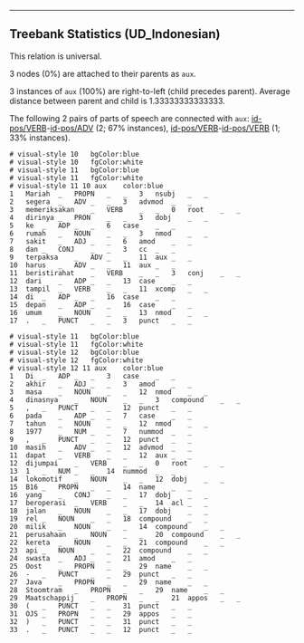

--------------------------------------------------------------------------------

## Treebank Statistics (UD_Indonesian)

This relation is universal.

3 nodes (0%) are attached to their parents as `aux`.

3 instances of `aux` (100%) are right-to-left (child precedes parent).
Average distance between parent and child is 1.33333333333333.

The following 2 pairs of parts of speech are connected with `aux`: [id-pos/VERB]()-[id-pos/ADV]() (2; 67% instances), [id-pos/VERB]()-[id-pos/VERB]() (1; 33% instances).


~~~ conllu
# visual-style 10	bgColor:blue
# visual-style 10	fgColor:white
# visual-style 11	bgColor:blue
# visual-style 11	fgColor:white
# visual-style 11 10 aux	color:blue
1	Mariah	_	PROPN	_	_	3	nsubj	_	_
2	segera	_	ADV	_	_	3	advmod	_	_
3	memeriksakan	_	VERB	_	_	0	root	_	_
4	dirinya	_	PRON	_	_	3	dobj	_	_
5	ke	_	ADP	_	_	6	case	_	_
6	rumah	_	NOUN	_	_	3	nmod	_	_
7	sakit	_	ADJ	_	_	6	amod	_	_
8	dan	_	CONJ	_	_	3	cc	_	_
9	terpaksa	_	ADV	_	_	11	aux	_	_
10	harus	_	ADV	_	_	11	aux	_	_
11	beristirahat	_	VERB	_	_	3	conj	_	_
12	dari	_	ADP	_	_	13	case	_	_
13	tampil	_	VERB	_	_	11	xcomp	_	_
14	di	_	ADP	_	_	16	case	_	_
15	depan	_	ADP	_	_	16	case	_	_
16	umum	_	NOUN	_	_	13	nmod	_	_
17	.	_	PUNCT	_	_	3	punct	_	_

~~~


~~~ conllu
# visual-style 11	bgColor:blue
# visual-style 11	fgColor:white
# visual-style 12	bgColor:blue
# visual-style 12	fgColor:white
# visual-style 12 11 aux	color:blue
1	Di	_	ADP	_	_	3	case	_	_
2	akhir	_	ADJ	_	_	3	amod	_	_
3	masa	_	NOUN	_	_	12	nmod	_	_
4	dinasnya	_	NOUN	_	_	3	compound	_	_
5	,	_	PUNCT	_	_	12	punct	_	_
6	pada	_	ADP	_	_	7	case	_	_
7	tahun	_	NOUN	_	_	12	nmod	_	_
8	1977	_	NUM	_	_	7	nummod	_	_
9	,	_	PUNCT	_	_	12	punct	_	_
10	masih	_	ADV	_	_	12	advmod	_	_
11	dapat	_	VERB	_	_	12	aux	_	_
12	dijumpai	_	VERB	_	_	0	root	_	_
13	1	_	NUM	_	_	14	nummod	_	_
14	lokomotif	_	NOUN	_	_	12	dobj	_	_
15	B16	_	PROPN	_	_	14	name	_	_
16	yang	_	CONJ	_	_	17	dobj	_	_
17	beroperasi	_	VERB	_	_	14	acl	_	_
18	jalan	_	NOUN	_	_	17	dobj	_	_
19	rel	_	NOUN	_	_	18	compound	_	_
20	milik	_	NOUN	_	_	14	compound	_	_
21	perusahaan	_	NOUN	_	_	20	compound	_	_
22	kereta	_	NOUN	_	_	21	compound	_	_
23	api	_	NOUN	_	_	22	compound	_	_
24	swasta	_	ADJ	_	_	21	amod	_	_
25	Oost	_	PROPN	_	_	29	name	_	_
26	-	_	PUNCT	_	_	29	punct	_	_
27	Java	_	PROPN	_	_	29	name	_	_
28	Stoomtram	_	PROPN	_	_	29	name	_	_
29	Maatschappij	_	PROPN	_	_	21	appos	_	_
30	(	_	PUNCT	_	_	31	punct	_	_
31	OJS	_	PROPN	_	_	29	appos	_	_
32	)	_	PUNCT	_	_	31	punct	_	_
33	.	_	PUNCT	_	_	12	punct	_	_

~~~


